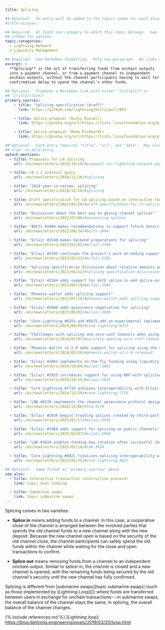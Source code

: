 ```yaml
---
title: Splicing

## Optional.  An entry will be added to the topics index for each alias
#title-aliases:

## Required.  At least one category to which this topic belongs.  See
## schema for options
topic-categories:
  - Lightning Network
  - Liquidity Management

## Required.  Use Markdown formatting.  Only one paragraph.  No links allowed.
excerpt: >
  **Splicing** is the act of transferring funds from onchain outputs
  into a payment channel, or from a payment channel to independent
  onchain outputs, without the channel participants having to wait for a
  confirmation delay to spend the channel's other funds.

## Optional.  Produces a Markdown link with either "[title][]" or
## "[title](link)"
primary_sources:
    - title: "Splicing specification (draft)"
      link: https://github.com/lightning/bolts/pull/863

    - title: Splice proposal (Rusty Russell)
      link: https://gnusha.org/url/https://lists.linuxfoundation.org/pipermail/lightning-dev/2018-October/001434.html

    - title: Splice proposal (Rene Pickhardt)
      link: https://gnusha.org/url/https://lists.linuxfoundation.org/pipermail/lightning-dev/2018-October/001437.html

## Optional.  Each entry requires "title", "url", and "date".  May also use "feature:
## true" to bold entry
optech_mentions:
  - title: Proposals for LN splicing
    url: /en/newsletters/2018/10/16/#proposal-for-lightning-network-payment-channel-splicing

  - title: LN 1.1 protocol goals
    url: /en/newsletters/2018/11/20/#splicing

  - title: "2018 year-in-review: splicing"
    url: /en/newsletters/2018/12/28/#splicing

  - title: Draft specification for LN splicing based on interactive funding protocol
    url: /en/newsletters/2021/04/28/#draft-specification-for-ln-splicing

  - title: "Discussion about the best way to gossip channel splices"
    url: /en/newsletters/2022/07/06/#announcing-splices

  - title: "BOLTs #1004 makes recommendations to support future detection of splices"
    url: /en/newsletters/2022/08/24/#bolts-1004

  - title: "Eclair #2540 makes backend preparations for splicing"
    url: /en/newsletters/2023/02/01/#eclair-2540

  - title: "Eclair #2595 continues the project's work on adding support for splicing"
    url: /en/newsletters/2023/02/22/#eclair-2595

  - title: "Splicing specification discussion about relative amounts and minimizing redundant data"
    url: /en/newsletters/2023/04/12/#splicing-specification-discussions

  - title: "Eclair #2584 adds support for both splice-in and splice-out"
    url: /en/newsletters/2023/04/19/#eclair-2584

  - title: "Phoenix wallet adds splicing support"
    url: /en/newsletters/2023/07/19/#phoenix-wallet-adds-splicing-support

  - title: "Eclair #2680 adds quiescence negotiation for splicing"
    url: /en/newsletters/2023/08/02/#eclair-2680

  - title: "Core Lightning #6253 and #5675 add an experimental implementation of splicing"
    url: /en/newsletters/2023/08/09/#core-lightning-6253

  - title: "Challenges with splicing and zero-conf channels when using v3 transaction topology"
    url: /en/newsletters/2024/02/07/#securely-opening-zero-conf-channels-with-v3-transactions

  - title: "Phoenix Wallet v2.2.0 adds support for splicing using the quiescence protocol"
    url: /en/newsletters/2024/03/20/#phoenix-wallet-v2-2-0-released

  - title: "Eclair #2861 implements on-the-fly funding using liquidity ads with either dual-funding or splicing"
    url: /en/newsletters/2024/10/04/#eclair-2861

  - title: "Eclair #2925 introduces support for using RBF with splicing transactions"
    url: /en/newsletters/2024/10/25/#eclair-2925

  - title: "Core Lightning #7719 achieves interoperability with Eclair for splicing"
    url: /en/newsletters/2024/11/29/#core-lightning-7719

  - title: "LND #8270 implements the channel quiescence protocol designed in part for splicing"
    url: /en/newsletters/2024/12/06/#lnd-8270

  - title: "Eclair #2936 begins tracking splices created by third-parties"
    url: /en/newsletters/2025/01/17/#eclair-2936

  - title: "Eclair #2968 adds support for splicing on public channels"
    url: /en/newsletters/2025/02/07/#eclair-2968

  - title: "LDK #3624 enables funding key rotation after successful channel splices"
    url: /en/newsletters/2025/03/14/#ldk-3624

  - title: "Core Lightning #8021 finalizes splicing interoperability with Eclair"
    url: /en/newsletters/2025/05/23/#core-lightning-8021

## Optional.  Same format as "primary_sources" above
see_also:
  - title: Interactive transaction construction protocol
    link: topic dual funding

  - title: Submarine swaps
    link: topic submarine swaps
---
```

Splicing comes in two varieties:

- **Splice in** means adding funds to a channel.  In this case, a
  cooperative close of the channel is arranged between the involved
  parties that spends the old channel funds to a new channel along
  with the new deposit.  Because the new channel open is based on the
  security of the old channel close, the channel participants can
  safely spend the old funds within the channel while waiting for the
  close and open transactions to confirm.

- **Splice out** means removing funds from a channel to an
  independent onchain output.  Similar to splice-in, the channel is
  closed and a new channel is opened, with the remaining funds being
  secured by the old channel's security until the new channel has
  fully confirmed.

Splicing is different from [submarine swaps][topic submarine swaps] (such as those
implemented by [Lightning Loop][]) where funds are transferred
between users in exchange for onchain transactions---in submarine
swaps, the overall balance of the channel stays the same; in
splicing, the overall balance of the channel changes.

{% include references.md %}
[Lightning loop]: https://blog.lightning.engineering/posts/2019/03/20/loop.html
